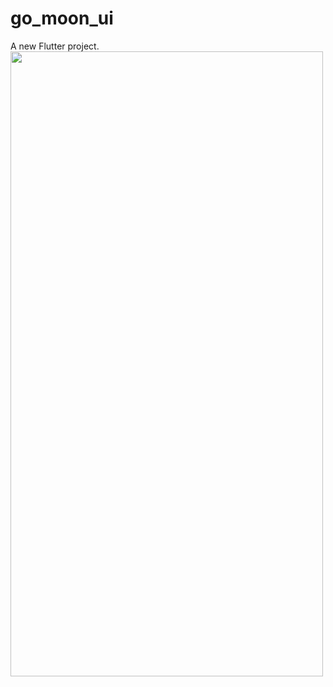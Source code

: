 # go_moon_ui

A new Flutter project.
<img src="https://github.com/Tarikul-Islam-Shykat/Flutter_Projects/assets/77191261/e3d95d00-2c3a-45c1-a260-c39fbc47be95" width="500" height="1000">
